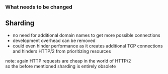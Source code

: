 ###  What needs to be changed <!-- .element: class="section-title" -->

##  Sharding

- no need for additional domain names to get more possible connections
- development overhead can be removed
- could even hinder performance as it creates additional TCP connections and hinders HTTP/2 from prioritizing resources

note:
    again HTTP requests are cheap in the world of HTTP/2  
    so the before mentioned sharding is entirely obsolete
